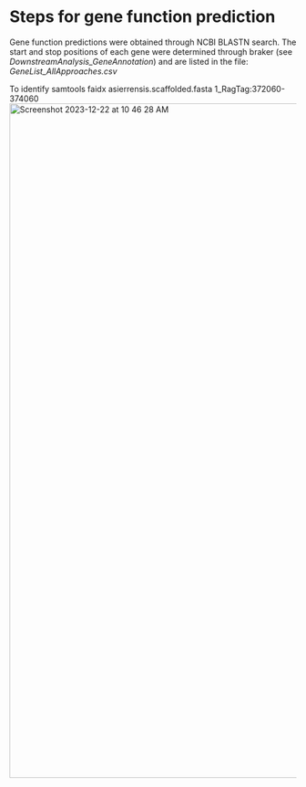 # Steps for gene function prediction 
Gene function predictions were obtained through NCBI BLASTN search.
The start and stop positions of each gene were determined through braker (see *DownstreamAnalysis_GeneAnnotation*) and are listed in the file: *GeneList_AllApproaches.csv*

To identify 
samtools faidx asierrensis.scaffolded.fasta 1_RagTag:372060-374060
<img width="1182" alt="Screenshot 2023-12-22 at 10 46 28 AM" src="https://github.com/lcouper/MosquitoThermalSelection/assets/10873177/31b649fb-dd54-41b3-b44b-c89f7511a225">
